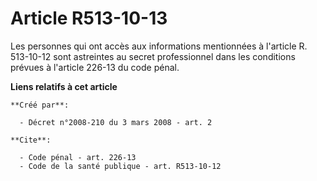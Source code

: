 # Article R513-10-13

Les personnes qui ont accès aux informations mentionnées à l'article R. 513-10-12 sont astreintes au secret professionnel
dans les conditions prévues à l'article 226-13 du code pénal.

**Liens relatifs à cet article**

	**Créé par**:

	  - Décret n°2008-210 du 3 mars 2008 - art. 2

	**Cite**:

	  - Code pénal - art. 226-13
	  - Code de la santé publique - art. R513-10-12
